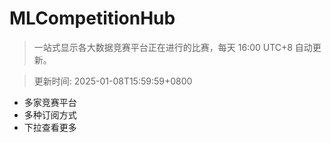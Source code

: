 # MLCompetitionHub

> 一站式显示各大数据竞赛平台正在进行的比赛，每天 16:00 UTC+8 自动更新。
  
> 更新时间: 2025-01-08T15:59:59+0800 

* 多家竞赛平台
* 多种订阅方式
* 下拉查看更多